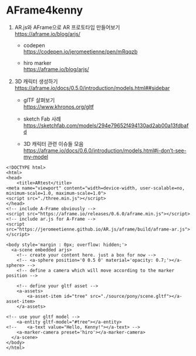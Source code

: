 # AFrame4kenny


1. AR.js와 AFrame으로 AR 프로토타입 만들어보기 <br>
   https://aframe.io/blog/arjs/

   - codepen <br>
      https://codepen.io/jeromeetienne/pen/mRqqzb
   
   - hiro marker <br>
      https://aframe.io/blog/arjs/

2. 3D 캐릭터 생성하기 <br>
   https://aframe.io/docs/0.5.0/introduction/models.html##sidebar
   
   - glTF 살펴보기 <br> 
      https://www.khronos.org/gltf
   
   - sketch Fab 사례 <br>
      https://sketchfab.com/models/294e79652f494130ad2ab00a13fdbafd
      
   - 3D 캐릭터 관련 이슈들 모음 <br>
      https://aframe.io/docs/0.6.0/introduction/models.html#i-don’t-see-my-model

~~~
<!DOCTYPE html>
<html>
<head>
	<title>ARtest</title>
<meta name="viewport" content="width=device-width, user-scalable=no, minimum-scale=1.0, maximum-scale=1.0">
<script src="./three.min.js"></script>
</head>
<!-- include A-Frame obviously -->
<script src="https://aframe.io/releases/0.6.0/aframe.min.js"></script>
<!-- include ar.js for A-Frame -->
<script src="https://jeromeetienne.github.io/AR.js/aframe/build/aframe-ar.js"></script>

<body style='margin : 0px; overflow: hidden;'>
  <a-scene embedded arjs>
    <!-- create your content here. just a box for now -->
    <!-- <a-sphere position='0 0.5 0' material='opacity: 0.7;'></a-sphere> -->
    <!-- define a camera which will move according to the marker position -->

    <!-- define your gltf asset -->
	<a-assets>
  		<a-asset-item id="tree" src="./source/pony/scene.gltf"></a-asset-item>
	</a-assets>

<!-- use your gltf model -->
	<a-entity gltf-model="#tree"></a-entity>
<!-- 	<a-text value="Hello, Kenny!"></a-text> -->
    <a-marker-camera preset='hiro'></a-marker-camera>
  </a-scene>
</body>
</html>
~~~
